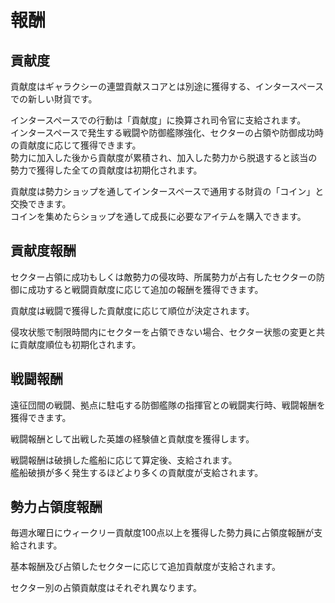 # 報酬

## 貢献度

貢献度はギャラクシーの連盟貢献スコアとは別途に獲得する、インタースペースでの新しい財貨です。

インタースペースでの行動は「貢献度」に換算され司令官に支給されます。<br>
インタースペースで発生する戦闘や防御艦隊強化、セクターの占領や防御成功時の貢献度に応じて獲得できます。<br>
勢力に加入した後から貢献度が累積され、加入した勢力から脱退すると該当の勢力で獲得した全ての貢献度は初期化されます。<br>

貢献度は勢力ショップを通してインタースペースで通用する財貨の「コイン」と交換できます。<br>
コインを集めたらショップを通して成長に必要なアイテムを購入できます。


## 貢献度報酬

セクター占領に成功もしくは敵勢力の侵攻時、所属勢力が占有したセクターの防御に成功すると戦闘貢献度に応じて追加の報酬を獲得できます。

貢献度は戦闘で獲得した貢献度に応じて順位が決定されます。

侵攻状態で制限時間内にセクターを占領できない場合、セクター状態の変更と共に貢献度順位も初期化されます。


## 戦闘報酬

遠征団間の戦闘、拠点に駐屯する防御艦隊の指揮官との戦闘実行時、戦闘報酬を獲得できます。

戦闘報酬として出戦した英雄の経験値と貢献度を獲得します。

戦闘報酬は破損した艦船に応じて算定後、支給されます。<br>
艦船破損が多く発生するほどより多くの貢献度が支給されます。


## 勢力占領度報酬

毎週水曜日にウィークリー貢献度100点以上を獲得した勢力員に占領度報酬が支給されます。

基本報酬及び占領したセクターに応じて追加貢献度が支給されます。

セクター別の占領貢献度はそれぞれ異なります。